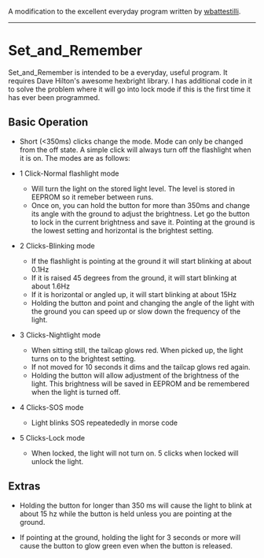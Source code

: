
A modification to the excellent everyday program written by [wbattestilli](https://github.com/wbattestilli/hexbright).

------------------------------------------------

Set_and_Remember
================

Set_and_Remember is intended to be a everyday, useful program.  It requires Dave Hilton's awesome hexbright library. I has additional code in it to solve the problem where it will go into lock mode if this is the first time it has ever been programmed.

Basic Operation
----------------
* Short (<350ms) clicks change the mode.  Mode can only be changed from the off state. A simple click will always turn off the flashlight when it is on. The modes are as follows:

*   1 Click-Normal flashlight mode
    *   Will turn the light on the stored light level. The level is stored in EEPROM so it remeber between runs.
    *   Once on, you can hold the button for more than 350ms and change its angle with the ground to adjust the brightness.  Let go the button to lock in the current brightness and save it. Pointing at the ground is the lowest setting and horizontal is the brightest setting.

*   2 Clicks-Blinking mode
    *   If the flashlight is pointing at the ground it will start blinking at about 0.1Hz
    *   If it is raised 45 degrees from the ground, it will start blinking at about 1.6Hz
    *   If it is horizontal or angled up, it will start blinking at about 15Hz
    *   Holding the button and point and changing the angle of the light with the ground you can speed up or slow down the frequency of the light.

*   3 Clicks-Nightlight mode
    *   When sitting still, the tailcap glows red.  When picked up, the light turns on to the brightest setting.  
    *   If not moved for 10 seconds it dims and the tailcap glows red again.
    *   Holding the button will allow adjustment of the brightness of the light. This brightness will be saved in EEPROM and be remembered when the light is turned off.

*   4 Clicks-SOS mode
    *   Light blinks SOS repeatededly in morse code

*   5 Clicks-Lock mode
    *   When locked, the light will not turn on.  5 clicks when locked will unlock the light.

Extras
----------------
*   Holding the button for longer than 350 ms will cause the light to blink at about 15 hz while the button is held unless you are pointing at the ground.

*   If pointing at the ground, holding the light for 3 seconds or more will cause the button to glow green even when the button is released. 
